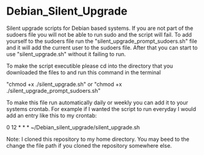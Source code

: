 # Debian_Silent_Upgrade
Silent upgrade scripts for Debian based systems. If you are not part of the sudoers file you will not be able to run sudo and the script will fail. To add yourself to the sudoers file run the "silent_upgrade_prompt_sudoers.sh" file and it will add the current user to the sudoers file. After that you can start to use "silent_upgrade.sh" without it failing to run. 


To make the script executible please cd into the directory that you downloaded the files to and run this command in the terminal

"chmod +x ./silent_upgrade.sh" or "chmod +x ./silent_upgrade_prompt_sudoers.sh"

To make this file run automatically daily or weekly you can add it to your systems crontab. For example if I wanted the script to run everyday I would add an entry like this to my crontab:

0 12 * * * ~/Debian_silent_upgrade/silent_upgrade.sh

Note: I cloned this repository to my home directory. You may beed to the change the file path if you cloned the repository somewhere else. 
